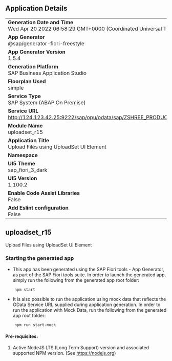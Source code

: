 ## Application Details
|               |
| ------------- |
|**Generation Date and Time**<br>Wed Apr 20 2022 06:58:29 GMT+0000 (Coordinated Universal Time)|
|**App Generator**<br>@sap/generator-fiori-freestyle|
|**App Generator Version**<br>1.5.4|
|**Generation Platform**<br>SAP Business Application Studio|
|**Floorplan Used**<br>simple|
|**Service Type**<br>SAP System (ABAP On Premise)|
|**Service URL**<br>http://124.123.42.25:9222/sap/opu/odata/sap/ZSHREE_PRODUCTS_SRV
|**Module Name**<br>uploadset_r15|
|**Application Title**<br>Upload Files using UploadSet UI Element|
|**Namespace**<br>|
|**UI5 Theme**<br>sap_fiori_3_dark|
|**UI5 Version**<br>1.100.2|
|**Enable Code Assist Libraries**<br>False|
|**Add Eslint configuration**<br>False|

## uploadset_r15

Upload Files using UploadSet UI Element

### Starting the generated app

-   This app has been generated using the SAP Fiori tools - App Generator, as part of the SAP Fiori tools suite.  In order to launch the generated app, simply run the following from the generated app root folder:

```
    npm start
```

- It is also possible to run the application using mock data that reflects the OData Service URL supplied during application generation.  In order to run the application with Mock Data, run the following from the generated app root folder:

```
    npm run start-mock
```

#### Pre-requisites:

1. Active NodeJS LTS (Long Term Support) version and associated supported NPM version.  (See https://nodejs.org)


